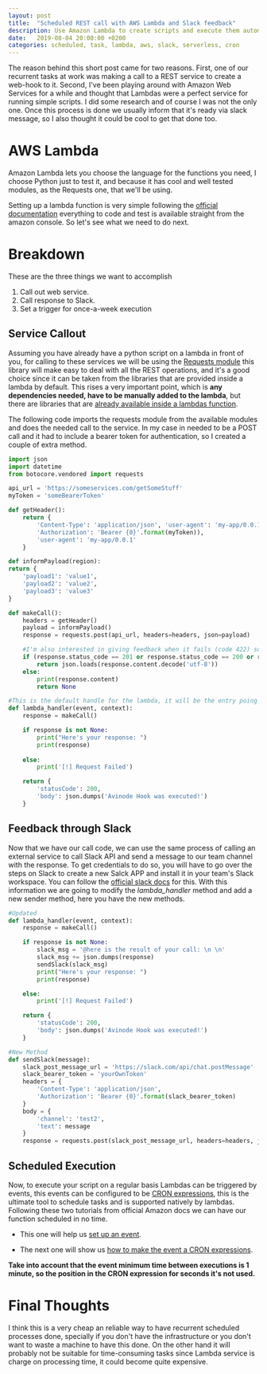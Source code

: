 ```yaml
---
layout: post
title:  "Scheduled REST call with AWS Lambda and Slack feedback"
description: Use Amazon Lambda to create scripts and execute them automatically.
date:   2019-08-04 20:00:00 +0200
categories: scheduled, task, lambda, aws, slack, serverless, cron
---
```


The reason behind this short post came for two reasons. First, one of our recurrent tasks at work was making a call to a REST service to create a web-hook to it. Second, I've been playing around with Amazon Web Services for a while and thought that Lambdas were a perfect service for running simple scripts. I did some research and of course I was not the only one. Once this process is done we usually inform that it's ready via slack message, so I also thought it could be cool to get that done too.

# AWS Lambda
Amazon Lambda lets you choose the language for the functions you need, I choose Python just to test it, and because it has cool and well tested modules, as the Requests one, that we'll be using.

Setting up a lambda function is very simple following the [official documentation](https://docs.aws.amazon.com/lambda/latest/dg/getting-started-create-function.html) everything to code and test is available straight from the amazon console. So let's see what we need to do next.

# Breakdown
These are the three things we want to accomplish

1. Call out web service.
2. Call response to Slack.
3. Set a trigger for once-a-week execution

## Service Callout
Assuming you have already have a python script on a lambda in front of you, for calling to these services we will be using the [Requests module](https://2.python-requests.org//es/latest/) this library will make easy to deal with all the REST operations, and it's a good choice since it can be taken from the libraries that are provided inside a lambda by default. This rises a very important point, which is **any dependencies needed, have to be manually added to the lambda**, but there are libraries that are [already available inside a lambdas function](https://gist.github.com/gene1wood/4a052f39490fae00e0c3).

The following code imports the requests module from the available modules and does the needed call to the service. In my case in needed to be a POST call and it had to include a bearer token for authentication, so I created a couple of extra method.

```python
import json
import datetime
from botocore.vendored import requests

api_url = 'https://someservices.com/getSomeStuff'
myToken = 'someBearerToken'

def getHeader():
    return {
        'Content-Type': 'application/json', 'user-agent': 'my-app/0.0.1',
        'Authorization': 'Bearer {0}'.format(myToken)),
        'user-agent': 'my-app/0.0.1'
    }

def informPayload(region):
return {
    'payload1': 'value1',
    'payload2': 'value2',
    'payload3': 'value3'
}

def makeCall():
    headers = getHeader()
    payload = informPayload()    
    response = requests.post(api_url, headers=headers, json=payload)

    #I'm also interested in giving feedback when it fails (code 422) so i also added it as a returned response
    if (response.status_code == 201 or response.status_code == 200 or response.status_code == 422):
        return json.loads(response.content.decode('utf-8'))
    else:
        print(response.content)
        return None 

#This is the default handle for the lambda, it will be the entry poing
def lambda_handler(event, context):
    response = makeCall()

    if response is not None:
        print("Here's your response: ")
        print(response)
    
    else:
        print('[!] Request Failed')

    return {
        'statusCode': 200,
        'body': json.dumps('Avinode Hook was executed!')
    }
```
## Feedback through Slack
Now that we have our call code, we can use the same process of calling an external service to call Slack API and send a message to our team channel with the response. To get credentials to do so, you will have to go over the steps on Slack to create a new Salck APP and install it in your team's Slack workspace. You can follow the [official slack docs](https://api.slack.com/messaging/sending) for this. 
With this information we are going to modify the *lambda_handler* method and add a new sender method, here you have the new methods.

```python
#Updated
def lambda_handler(event, context):
    response = makeCall()

    if response is not None:
        slack_msg = '@here is the result of your call: \n \n'
        slack_msg += json.dumps(response)
        sendSlack(slack_msg)
        print("Here's your response: ")
        print(response)

    else:
        print('[!] Request Failed')

    return {
        'statusCode': 200,
        'body': json.dumps('Avinode Hook was executed!')
    }

#New Method
def sendSlack(message):
    slack_post_message_url = 'https://slack.com/api/chat.postMessage'
    slack_bearer_token = 'yourOwnToken'
    headers = {
        'Content-Type': 'application/json',
        'Authorization': 'Bearer {0}'.format(slack_bearer_token)
    }
    body = {
        'channel': 'test2',
        'text': message
    }
    response = requests.post(slack_post_message_url, headers=headers, json=body)
```

## Scheduled Execution
Now, to execute your script on a regular basis Lambdas can be triggered by events, this events can be configured to be [CRON expressions](https://www.baeldung.com/cron-expressions), this is the ultimate tool to schedule tasks and is supported natively by lambdas. Following these two tutorials from official Amazon docs we can have our function scheduled in no time.

- This one will help us [set up an event](https://docs.aws.amazon.com/AmazonCloudWatch/latest/events/RunLambdaSchedule.html).

- The next one will show us [how to make the event a CRON expressions](https://docs.aws.amazon.com/AmazonCloudWatch/latest/events/RunLambdaSchedule.html).

**Take into account that the event minimum time between executions is 1 minute, so the position in the CRON expression for seconds it's not used.**

# Final Thoughts
I think this is a very cheap an reliable way to have recurrent scheduled processes done, specially if you don't have the infrastructure or you don't want to waste a machine to have this done. On the other hand it will probably not be suitable for time-consuming tasks since Lambda service is charge on processing time, it could become quite expensive.
